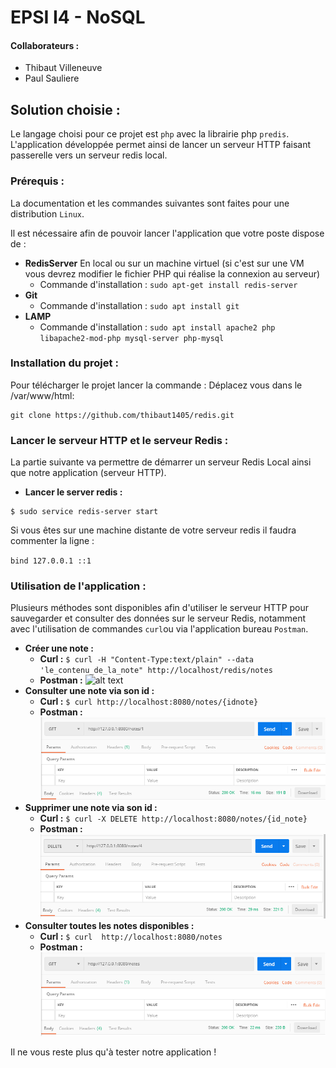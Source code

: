 # EPSI I4 - NoSQL

#### Collaborateurs : 
- Thibaut Villeneuve
- Paul Sauliere 

## Solution choisie :
Le langage choisi pour ce projet est `php` avec la librairie php `predis`.
L'application développée permet ainsi de lancer un serveur HTTP faisant passerelle vers un serveur redis local.

### Prérequis :
La documentation et les commandes suivantes sont faites pour une distribution `Linux`.

Il est nécessaire afin de pouvoir lancer l'application que votre poste dispose de :
- **RedisServer**
    En local ou sur un machine virtuel (si c'est sur une VM vous devrez modifier le fichier PHP qui réalise la connexion au serveur)
    - Commande d'installation : `sudo apt-get install redis-server`
- **Git**
    - Commande d'installation : `sudo apt install git`
- **LAMP**
    - Commande d'installation : `sudo apt install apache2 php libapache2-mod-php mysql-server php-mysql` 

### Installation du projet :

Pour télécharger le projet lancer la commande :
Déplacez vous dans le /var/www/html:
```
git clone https://github.com/thibaut1405/redis.git
```

### Lancer le serveur HTTP et le serveur Redis :

La partie suivante va permettre de démarrer un serveur Redis Local ainsi que notre application (serveur HTTP).

- **Lancer le server redis :**
```
$ sudo service redis-server start
```
Si vous êtes sur une machine distante de votre serveur redis il faudra commenter la ligne :

`bind 127.0.0.1 ::1`

### Utilisation de l'application : 

Plusieurs méthodes sont disponibles afin d'utiliser le serveur HTTP pour sauvegarder et consulter des données sur le serveur Redis,
notamment avec l'utilisation de commandes `curl`ou via l'application bureau `Postman`.

- **Créer une note :**
    - **Curl :** `$ curl -H "Content-Type:text/plain" --data 'le_contenu_de_la_note" http://localhost/redis/notes`
    - **Postman :** ![alt text](https://github.com/thibaut1405//images/creerNote.PNG)
- **Consulter une note via son id :**
    - **Curl :** `$ curl http://localhost:8080/notes/{idnote}` 
    - **Postman :** ![alt text](https://github.com/MarineLH/I4_no_sql_TP_3/blob/master/images/consulterNote.PNG)
- **Supprimer une  note via son id :**
    - **Curl :** `$ curl -X DELETE http://localhost:8080/notes/{id_note}` 
    - **Postman :** ![alt text](https://github.com/MarineLH/I4_no_sql_TP_3/blob/master/images/supprimerNote.PNG)
- **Consulter toutes les notes disponibles :**
    - **Curl :** `$ curl  http://localhost:8080/notes` 
    - **Postman :** ![alt text](https://github.com/MarineLH/I4_no_sql_TP_3/blob/master/images/consulterToutesNotes.PNG)

Il ne vous reste plus qu'à tester notre application !
